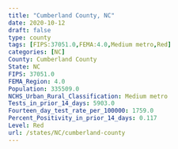 ```yaml
---
title: "Cumberland County, NC"
date: 2020-10-12
draft: false
type: county
tags: [FIPS:37051.0,FEMA:4.0,Medium metro,Red]
categories: [NC]
County: Cumberland County
State: NC
FIPS: 37051.0
FEMA_Region: 4.0
Population: 335509.0
NCHS_Urban_Rural_Classification: Medium metro
Tests_in_prior_14_days: 5903.0
Fourteen_day_test_rate_per_100000: 1759.0
Percent_Positivity_in_prior_14_days: 0.117
Level: Red
url: /states/NC/cumberland-county
---
```



